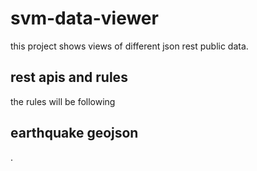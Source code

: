 svm-data-viewer
===============

this project shows views of different json rest public data.

rest apis and rules
-------------------

the rules will be following

earthquake geojson
------------------

.
